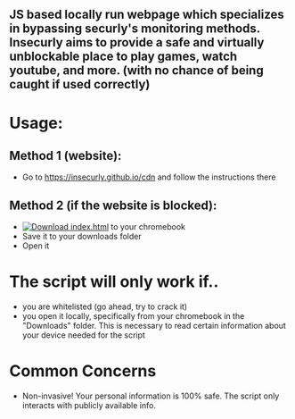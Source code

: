 ## JS based locally run webpage which specializes in bypassing securly's monitoring methods. Insecurly aims to provide a safe and virtually unblockable place to play games, watch youtube, and more. (with no chance of being caught if used correctly)

# Usage:

## Method 1 (website):
- Go to https://insecurly.github.io/cdn and follow the instructions there

## Method 2 (if the website is blocked):
- [![Download index.html](https://img.shields.io/badge/Download-index.html-brightgreen)](https://raw.githubusercontent.com/insecurly/cdn/main/index.html) to your chromebook
- Save it to your downloads folder
- Open it

# The script will only work if..
- you are whitelisted (go ahead, try to crack it)
- you open it locally, specifically from your chromebook in the "Downloads" folder. This is necessary to read certain information about your device needed for the script

# Common Concerns
- Non-invasive! Your personal information is 100% safe. The script only interacts with publicly available info.
  
